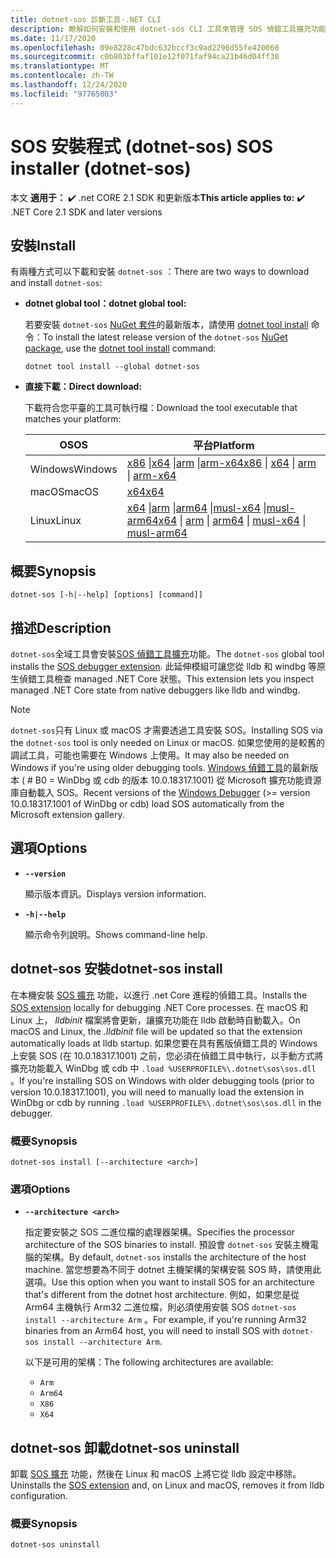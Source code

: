 ```yaml
---
title: dotnet-sos 診斷工具-.NET CLI
description: 瞭解如何安裝和使用 dotnet-sos CLI 工具來管理 SOS 偵錯工具擴充功能，此擴充功能可搭配 Windows 和 Linux 上的原生偵錯工具使用。
ms.date: 11/17/2020
ms.openlocfilehash: 09e8228c47bdc632bccf3c9ad2296d55fe420060
ms.sourcegitcommit: c0b803bffaf101e12f071faf94ca21b46d04ff30
ms.translationtype: MT
ms.contentlocale: zh-TW
ms.lasthandoff: 12/24/2020
ms.locfileid: "97765003"
---
```

# <a name="sos-installer-dotnet-sos"></a><span data-ttu-id="b2cfc-103">SOS 安裝程式 (dotnet-sos) </span><span class="sxs-lookup"><span data-stu-id="b2cfc-103">SOS installer (dotnet-sos)</span></span>

<span data-ttu-id="b2cfc-104">本文 **適用于：** ✔️ .net CORE 2.1 SDK 和更新版本</span><span class="sxs-lookup"><span data-stu-id="b2cfc-104">**This article applies to:** ✔️ .NET Core 2.1 SDK and later versions</span></span>

## <a name="install"></a><span data-ttu-id="b2cfc-105">安裝</span><span class="sxs-lookup"><span data-stu-id="b2cfc-105">Install</span></span>

<span data-ttu-id="b2cfc-106">有兩種方式可以下載和安裝 `dotnet-sos` ：</span><span class="sxs-lookup"><span data-stu-id="b2cfc-106">There are two ways to download and install `dotnet-sos`:</span></span>

- <span data-ttu-id="b2cfc-107">**dotnet global tool：**</span><span class="sxs-lookup"><span data-stu-id="b2cfc-107">**dotnet global tool:**</span></span>

  <span data-ttu-id="b2cfc-108">若要安裝 `dotnet-sos` [NuGet 套件](https://www.nuget.org/packages/dotnet-sos)的最新版本，請使用 [dotnet tool install](../tools/dotnet-tool-install.md) 命令：</span><span class="sxs-lookup"><span data-stu-id="b2cfc-108">To install the latest release version of the `dotnet-sos` [NuGet package](https://www.nuget.org/packages/dotnet-sos), use the [dotnet tool install](../tools/dotnet-tool-install.md) command:</span></span>

  ```dotnetcli
  dotnet tool install --global dotnet-sos
  ```

- <span data-ttu-id="b2cfc-109">**直接下載：**</span><span class="sxs-lookup"><span data-stu-id="b2cfc-109">**Direct download:**</span></span>

  <span data-ttu-id="b2cfc-110">下載符合您平臺的工具可執行檔：</span><span class="sxs-lookup"><span data-stu-id="b2cfc-110">Download the tool executable that matches your platform:</span></span>

  | <span data-ttu-id="b2cfc-111">OS</span><span class="sxs-lookup"><span data-stu-id="b2cfc-111">OS</span></span>  | <span data-ttu-id="b2cfc-112">平台</span><span class="sxs-lookup"><span data-stu-id="b2cfc-112">Platform</span></span> |
  | --- | -------- |
  | <span data-ttu-id="b2cfc-113">Windows</span><span class="sxs-lookup"><span data-stu-id="b2cfc-113">Windows</span></span> | <span data-ttu-id="b2cfc-114">[x86](https://aka.ms/dotnet-sos/win-x86) \|[x64](https://aka.ms/dotnet-sos/win-x64) \|[arm](https://aka.ms/dotnet-sos/win-arm) \|[arm-x64](https://aka.ms/dotnet-sos/win-arm64)</span><span class="sxs-lookup"><span data-stu-id="b2cfc-114">[x86](https://aka.ms/dotnet-sos/win-x86) \| [x64](https://aka.ms/dotnet-sos/win-x64) \| [arm](https://aka.ms/dotnet-sos/win-arm) \| [arm-x64](https://aka.ms/dotnet-sos/win-arm64)</span></span> |
  | <span data-ttu-id="b2cfc-115">macOS</span><span class="sxs-lookup"><span data-stu-id="b2cfc-115">macOS</span></span>   | [<span data-ttu-id="b2cfc-116">x64</span><span class="sxs-lookup"><span data-stu-id="b2cfc-116">x64</span></span>](https://aka.ms/dotnet-sos/osx-x64) |
  | <span data-ttu-id="b2cfc-117">Linux</span><span class="sxs-lookup"><span data-stu-id="b2cfc-117">Linux</span></span>   | <span data-ttu-id="b2cfc-118">[x64](https://aka.ms/dotnet-sos/linux-x64) \|[arm](https://aka.ms/dotnet-sos/linux-arm) \|[arm64](https://aka.ms/dotnet-sos/linux-arm64) \|[musl-x64](https://aka.ms/dotnet-sos/linux-musl-x64) \|[musl-arm64](https://aka.ms/dotnet-sos/linux-musl-arm64)</span><span class="sxs-lookup"><span data-stu-id="b2cfc-118">[x64](https://aka.ms/dotnet-sos/linux-x64) \| [arm](https://aka.ms/dotnet-sos/linux-arm) \| [arm64](https://aka.ms/dotnet-sos/linux-arm64) \| [musl-x64](https://aka.ms/dotnet-sos/linux-musl-x64) \| [musl-arm64](https://aka.ms/dotnet-sos/linux-musl-arm64)</span></span> |

## <a name="synopsis"></a><span data-ttu-id="b2cfc-119">概要</span><span class="sxs-lookup"><span data-stu-id="b2cfc-119">Synopsis</span></span>

```console
dotnet-sos [-h|--help] [options] [command]]
```

## <a name="description"></a><span data-ttu-id="b2cfc-120">描述</span><span class="sxs-lookup"><span data-stu-id="b2cfc-120">Description</span></span>

<span data-ttu-id="b2cfc-121">`dotnet-sos`全域工具會安裝[SOS 偵錯工具擴充](sos-debugging-extension.md)功能。</span><span class="sxs-lookup"><span data-stu-id="b2cfc-121">The `dotnet-sos` global tool installs the [SOS debugger extension](sos-debugging-extension.md).</span></span> <span data-ttu-id="b2cfc-122">此延伸模組可讓您從 lldb 和 windbg 等原生偵錯工具檢查 managed .NET Core 狀態。</span><span class="sxs-lookup"><span data-stu-id="b2cfc-122">This extension lets you inspect managed .NET Core state from native debuggers like lldb and windbg.</span></span>

> [!NOTE]
> <span data-ttu-id="b2cfc-123">`dotnet-sos`只有 Linux 或 macOS 才需要透過工具安裝 SOS。</span><span class="sxs-lookup"><span data-stu-id="b2cfc-123">Installing SOS via the `dotnet-sos` tool is only needed on Linux or macOS.</span></span>  <span data-ttu-id="b2cfc-124">如果您使用的是較舊的調試工具，可能也需要在 Windows 上使用。</span><span class="sxs-lookup"><span data-stu-id="b2cfc-124">It may also be needed on Windows if you're using older debugging tools.</span></span> <span data-ttu-id="b2cfc-125">[Windows 偵錯工具](/windows-hardware/drivers/debugger/debugger-download-tools)的最新版本 ( # B0 = WinDbg 或 cdb 的版本 10.0.18317.1001) 從 Microsoft 擴充功能資源庫自動載入 SOS。</span><span class="sxs-lookup"><span data-stu-id="b2cfc-125">Recent versions of the [Windows Debugger](/windows-hardware/drivers/debugger/debugger-download-tools) (>= version 10.0.18317.1001 of WinDbg or cdb) load SOS automatically from the Microsoft extension gallery.</span></span>  

## <a name="options"></a><span data-ttu-id="b2cfc-126">選項</span><span class="sxs-lookup"><span data-stu-id="b2cfc-126">Options</span></span>

- **`--version`**

  <span data-ttu-id="b2cfc-127">顯示版本資訊。</span><span class="sxs-lookup"><span data-stu-id="b2cfc-127">Displays version information.</span></span>

- **`-h|--help`**

  <span data-ttu-id="b2cfc-128">顯示命令列說明。</span><span class="sxs-lookup"><span data-stu-id="b2cfc-128">Shows command-line help.</span></span>

## <a name="dotnet-sos-install"></a><span data-ttu-id="b2cfc-129">dotnet-sos 安裝</span><span class="sxs-lookup"><span data-stu-id="b2cfc-129">dotnet-sos install</span></span>

<span data-ttu-id="b2cfc-130">在本機安裝 [SOS 擴充](sos-debugging-extension.md) 功能，以進行 .net Core 進程的偵錯工具。</span><span class="sxs-lookup"><span data-stu-id="b2cfc-130">Installs the [SOS extension](sos-debugging-extension.md) locally for debugging .NET Core processes.</span></span> <span data-ttu-id="b2cfc-131">在 macOS 和 Linux 上， *lldbinit* 檔案將會更新，讓擴充功能在 lldb 啟動時自動載入。</span><span class="sxs-lookup"><span data-stu-id="b2cfc-131">On macOS and Linux, the *.lldbinit* file will be updated so that the extension automatically loads at lldb startup.</span></span> <span data-ttu-id="b2cfc-132">如果您要在具有舊版偵錯工具的 Windows 上安裝 SOS (在 10.0.18317.1001) 之前，您必須在偵錯工具中執行，以手動方式將擴充功能載入 WinDbg 或 cdb 中 `.load %USERPROFILE%\.dotnet\sos\sos.dll` 。</span><span class="sxs-lookup"><span data-stu-id="b2cfc-132">If you're installing SOS on Windows with older debugging tools (prior to version 10.0.18317.1001), you will need to manually load the extension in WinDbg or cdb by running `.load %USERPROFILE%\.dotnet\sos\sos.dll` in the debugger.</span></span>

### <a name="synopsis"></a><span data-ttu-id="b2cfc-133">概要</span><span class="sxs-lookup"><span data-stu-id="b2cfc-133">Synopsis</span></span>

```console
dotnet-sos install [--architecture <arch>]
```

### <a name="options"></a><span data-ttu-id="b2cfc-134">選項</span><span class="sxs-lookup"><span data-stu-id="b2cfc-134">Options</span></span>

- **`--architecture <arch>`**

  <span data-ttu-id="b2cfc-135">指定要安裝之 SOS 二進位檔的處理器架構。</span><span class="sxs-lookup"><span data-stu-id="b2cfc-135">Specifies the processor architecture of the SOS binaries to install.</span></span> <span data-ttu-id="b2cfc-136">預設會 `dotnet-sos` 安裝主機電腦的架構。</span><span class="sxs-lookup"><span data-stu-id="b2cfc-136">By default, `dotnet-sos` installs the architecture of the host machine.</span></span> <span data-ttu-id="b2cfc-137">當您想要為不同于 dotnet 主機架構的架構安裝 SOS 時，請使用此選項。</span><span class="sxs-lookup"><span data-stu-id="b2cfc-137">Use this option when you want to install SOS for an architecture that's different from the dotnet host architecture.</span></span> <span data-ttu-id="b2cfc-138">例如，如果您是從 Arm64 主機執行 Arm32 二進位檔，則必須使用安裝 SOS `dotnet-sos install --architecture Arm` 。</span><span class="sxs-lookup"><span data-stu-id="b2cfc-138">For example, if you're running Arm32 binaries from an Arm64 host, you will need to install SOS with `dotnet-sos install --architecture Arm`.</span></span>

  <span data-ttu-id="b2cfc-139">以下是可用的架構：</span><span class="sxs-lookup"><span data-stu-id="b2cfc-139">The following architectures are available:</span></span>

  - `Arm`
  - `Arm64`
  - `X86`
  - `X64`

## <a name="dotnet-sos-uninstall"></a><span data-ttu-id="b2cfc-140">dotnet-sos 卸載</span><span class="sxs-lookup"><span data-stu-id="b2cfc-140">dotnet-sos uninstall</span></span>

<span data-ttu-id="b2cfc-141">卸載 [SOS 擴充](sos-debugging-extension.md) 功能，然後在 Linux 和 macOS 上將它從 lldb 設定中移除。</span><span class="sxs-lookup"><span data-stu-id="b2cfc-141">Uninstalls the [SOS extension](sos-debugging-extension.md) and, on Linux and macOS, removes it from lldb configuration.</span></span>

### <a name="synopsis"></a><span data-ttu-id="b2cfc-142">概要</span><span class="sxs-lookup"><span data-stu-id="b2cfc-142">Synopsis</span></span>

```console
dotnet-sos uninstall
```
